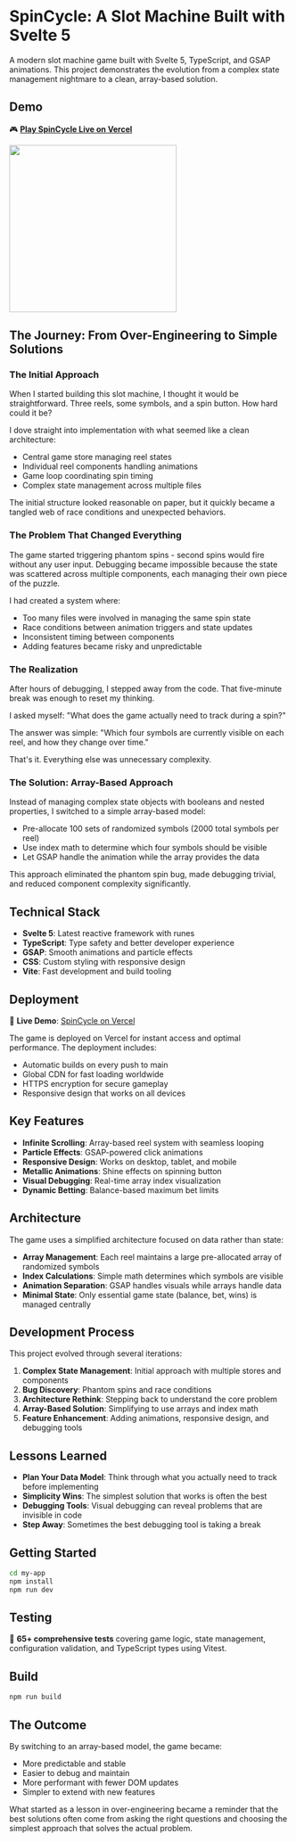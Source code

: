 # SpinCycle: A Slot Machine Built with Svelte 5

A modern slot machine game built with Svelte 5, TypeScript, and GSAP animations. This project demonstrates the evolution from a complex state management nightmare to a clean, array-based solution.

## Demo

🎮 **[Play SpinCycle Live on Vercel](https://slot-alpha.vercel.app/)**

<img src="RPReplay_Final1753612510-ezgif.com-video-to-gif-converter.gif" width="300"/>

## The Journey: From Over-Engineering to Simple Solutions

### The Initial Approach

When I started building this slot machine, I thought it would be straightforward. Three reels, some symbols, and a spin button. How hard could it be?

I dove straight into implementation with what seemed like a clean architecture:

- Central game store managing reel states
- Individual reel components handling animations
- Game loop coordinating spin timing
- Complex state management across multiple files

The initial structure looked reasonable on paper, but it quickly became a tangled web of race conditions and unexpected behaviors.

### The Problem That Changed Everything

The game started triggering phantom spins - second spins would fire without any user input. Debugging became impossible because the state was scattered across multiple components, each managing their own piece of the puzzle.

I had created a system where:
- Too many files were involved in managing the same spin state
- Race conditions between animation triggers and state updates
- Inconsistent timing between components
- Adding features became risky and unpredictable

### The Realization

After hours of debugging, I stepped away from the code. That five-minute break was enough to reset my thinking.

I asked myself: "What does the game actually need to track during a spin?"

The answer was simple: "Which four symbols are currently visible on each reel, and how they change over time."

That's it. Everything else was unnecessary complexity.

### The Solution: Array-Based Approach

Instead of managing complex state objects with booleans and nested properties, I switched to a simple array-based model:

- Pre-allocate 100 sets of randomized symbols (2000 total symbols per reel)
- Use index math to determine which four symbols should be visible
- Let GSAP handle the animation while the array provides the data

This approach eliminated the phantom spin bug, made debugging trivial, and reduced component complexity significantly.

## Technical Stack

- **Svelte 5**: Latest reactive framework with runes
- **TypeScript**: Type safety and better developer experience
- **GSAP**: Smooth animations and particle effects
- **CSS**: Custom styling with responsive design
- **Vite**: Fast development and build tooling

## Deployment

🚀 **Live Demo**: [SpinCycle on Vercel](https://slot-alpha.vercel.app/)

The game is deployed on Vercel for instant access and optimal performance. The deployment includes:
- Automatic builds on every push to main
- Global CDN for fast loading worldwide
- HTTPS encryption for secure gameplay
- Responsive design that works on all devices

## Key Features

- **Infinite Scrolling**: Array-based reel system with seamless looping
- **Particle Effects**: GSAP-powered click animations
- **Responsive Design**: Works on desktop, tablet, and mobile
- **Metallic Animations**: Shine effects on spinning button
- **Visual Debugging**: Real-time array index visualization
- **Dynamic Betting**: Balance-based maximum bet limits

## Architecture

The game uses a simplified architecture focused on data rather than state:

- **Array Management**: Each reel maintains a large pre-allocated array of randomized symbols
- **Index Calculations**: Simple math determines which symbols are visible
- **Animation Separation**: GSAP handles visuals while arrays handle data
- **Minimal State**: Only essential game state (balance, bet, wins) is managed centrally

## Development Process

This project evolved through several iterations:

1. **Complex State Management**: Initial approach with multiple stores and components
2. **Bug Discovery**: Phantom spins and race conditions
3. **Architecture Rethink**: Stepping back to understand the core problem
4. **Array-Based Solution**: Simplifying to use arrays and index math
5. **Feature Enhancement**: Adding animations, responsive design, and debugging tools

## Lessons Learned

- **Plan Your Data Model**: Think through what you actually need to track before implementing
- **Simplicity Wins**: The simplest solution that works is often the best
- **Debugging Tools**: Visual debugging can reveal problems that are invisible in code
- **Step Away**: Sometimes the best debugging tool is taking a break

## Getting Started

```bash
cd my-app
npm install
npm run dev
```

## Testing

🧪 **65+ comprehensive tests** covering game logic, state management, configuration validation, and TypeScript types using Vitest.

## Build

```bash
npm run build
```

## The Outcome

By switching to an array-based model, the game became:
- More predictable and stable
- Easier to debug and maintain
- More performant with fewer DOM updates
- Simpler to extend with new features

What started as a lesson in over-engineering became a reminder that the best solutions often come from asking the right questions and choosing the simplest approach that solves the actual problem.